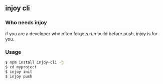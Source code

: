 ## injoy cli

### Who needs injoy
if you are a developer who often forgets run build before push, injoy is for you.

### Usage

```bash
$ npm install injoy-cli -g
$ cd myproject
$ injoy init
$ injoy push
```
